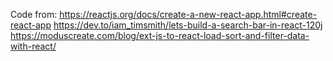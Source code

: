 Code from:
https://reactjs.org/docs/create-a-new-react-app.html#create-react-app
https://dev.to/iam_timsmith/lets-build-a-search-bar-in-react-120j
https://moduscreate.com/blog/ext-js-to-react-load-sort-and-filter-data-with-react/
